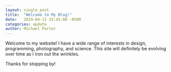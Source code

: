 ```yaml
---
layout: single_post
title:  "Welcome to My Blog!"
date:   2019-04-11 15:45:00 -0500
categories: update
author: Michael Porter
---
```

Welcome to my website! I have a wide range of interests in design, programming, photography, and science. This site will definitely be evolving over time as I iron out the wrinkles.

Thanks for stopping by!
